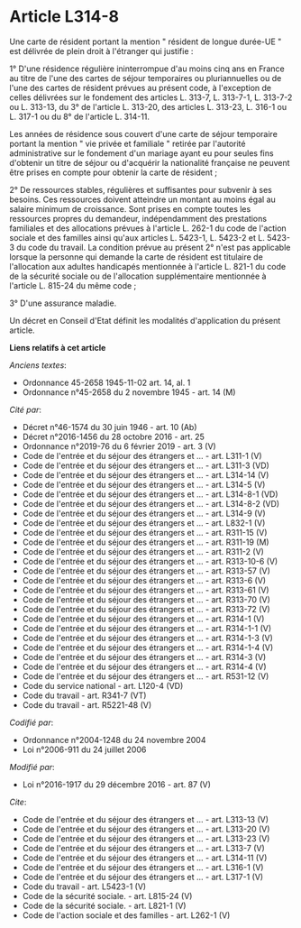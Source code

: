 # Article L314-8

Une carte de résident portant la mention " résident de longue durée-UE " est délivrée de plein droit à l'étranger qui
justifie : 

1° D'une résidence régulière ininterrompue d'au moins cinq ans en France au titre de l'une des cartes de séjour temporaires
ou pluriannuelles ou de l'une des cartes de résident prévues au présent code, à l'exception de celles délivrées sur le
fondement des articles L. 313-7, L. 313-7-1, L. 313-7-2 ou L. 313-13, du 3° de l'article L. 313-20, des articles L. 313-23,
L. 316-1 ou L. 317-1 ou du 8° de l'article L. 314-11. 

Les années de résidence sous couvert d'une carte de séjour temporaire portant la mention " vie privée et familiale " retirée
par l'autorité administrative sur le fondement d'un mariage ayant eu pour seules fins d'obtenir un titre de séjour ou
d'acquérir la nationalité française ne peuvent être prises en compte pour obtenir la carte de résident ; 

2° De ressources stables, régulières et suffisantes pour subvenir à ses besoins. Ces ressources doivent atteindre un montant
au moins égal au salaire minimum de croissance. Sont prises en compte toutes les ressources propres du demandeur,
indépendamment des prestations familiales et des allocations prévues à l'article L. 262-1 du code de l'action sociale et des
familles ainsi qu'aux articles L. 5423-1, L. 5423-2 et L. 5423-3 du code du travail. La condition prévue au présent 2° n'est
pas applicable lorsque la personne qui demande la carte de résident est titulaire de l'allocation aux adultes handicapés
mentionnée à l'article L. 821-1 du code de la sécurité sociale ou de l'allocation supplémentaire mentionnée à l'article L.
815-24 du même code ; 

3° D'une assurance maladie. 

Un décret en Conseil d'Etat définit les modalités d'application du présent article.

**Liens relatifs à cet article**

_Anciens textes_:

  - Ordonnance 45-2658 1945-11-02 art. 14, al. 1
  - Ordonnance n°45-2658 du 2 novembre 1945 - art. 14 (M)

_Cité par_:

  - Décret n°46-1574 du 30 juin 1946 - art. 10 (Ab)
  - Décret n°2016-1456 du 28 octobre 2016 - art. 25
  - Ordonnance n°2019-76 du 6 février 2019 - art. 3 (V)
  - Code de l'entrée et du séjour des étrangers et ... - art. L311-1 (V)
  - Code de l'entrée et du séjour des étrangers et ... - art. L311-3 (VD)
  - Code de l'entrée et du séjour des étrangers et ... - art. L314-14 (V)
  - Code de l'entrée et du séjour des étrangers et ... - art. L314-5 (V)
  - Code de l'entrée et du séjour des étrangers et ... - art. L314-8-1 (VD)
  - Code de l'entrée et du séjour des étrangers et ... - art. L314-8-2 (VD)
  - Code de l'entrée et du séjour des étrangers et ... - art. L314-9 (V)
  - Code de l'entrée et du séjour des étrangers et ... - art. L832-1 (V)
  - Code de l'entrée et du séjour des étrangers et ... - art. R311-15 (V)
  - Code de l'entrée et du séjour des étrangers et ... - art. R311-19 (M)
  - Code de l'entrée et du séjour des étrangers et ... - art. R311-2 (V)
  - Code de l'entrée et du séjour des étrangers et ... - art. R313-10-6 (V)
  - Code de l'entrée et du séjour des étrangers et ... - art. R313-57 (V)
  - Code de l'entrée et du séjour des étrangers et ... - art. R313-6 (V)
  - Code de l'entrée et du séjour des étrangers et ... - art. R313-61 (V)
  - Code de l'entrée et du séjour des étrangers et ... - art. R313-70 (V)
  - Code de l'entrée et du séjour des étrangers et ... - art. R313-72 (V)
  - Code de l'entrée et du séjour des étrangers et ... - art. R314-1 (V)
  - Code de l'entrée et du séjour des étrangers et ... - art. R314-1-1 (V)
  - Code de l'entrée et du séjour des étrangers et ... - art. R314-1-3 (V)
  - Code de l'entrée et du séjour des étrangers et ... - art. R314-1-4 (V)
  - Code de l'entrée et du séjour des étrangers et ... - art. R314-3 (V)
  - Code de l'entrée et du séjour des étrangers et ... - art. R314-4 (V)
  - Code de l'entrée et du séjour des étrangers et ... - art. R531-12 (V)
  - Code du service national - art. L120-4 (VD)
  - Code du travail - art. R341-7 (VT)
  - Code du travail - art. R5221-48 (V)

_Codifié par_:

  - Ordonnance n°2004-1248 du 24 novembre 2004
  - Loi n°2006-911 du 24 juillet 2006

_Modifié par_:

  - Loi n°2016-1917 du 29 décembre 2016 - art. 87 (V)

_Cite_:

  - Code de l'entrée et du séjour des étrangers et ... - art. L313-13 (V)
  - Code de l'entrée et du séjour des étrangers et ... - art. L313-20 (V)
  - Code de l'entrée et du séjour des étrangers et ... - art. L313-23 (V)
  - Code de l'entrée et du séjour des étrangers et ... - art. L313-7 (V)
  - Code de l'entrée et du séjour des étrangers et ... - art. L314-11 (V)
  - Code de l'entrée et du séjour des étrangers et ... - art. L316-1 (V)
  - Code de l'entrée et du séjour des étrangers et ... - art. L317-1 (V)
  - Code du travail - art. L5423-1 (V)
  - Code de la sécurité sociale. - art. L815-24 (V)
  - Code de la sécurité sociale. - art. L821-1 (V)
  - Code de l'action sociale et des familles - art. L262-1 (V)
